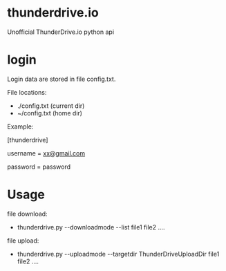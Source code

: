 # thunderdrive.io
Unofficial ThunderDrive.io python api

# login

Login data are stored in file config.txt.

File locations:
- ./config.txt (current dir)
- ~/config.txt (home dir)

Example: 

[thunderdrive]

username = xx@gmail.com

password = password


# Usage

file download:
- thunderdrive.py --downloadmode --list file1 file2 ....

file upload:
- thunderdrive.py --uploadmode --targetdir ThunderDriveUploadDir file1 file2 ....
